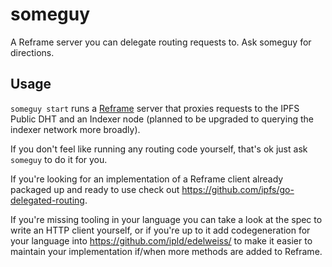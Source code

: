 # someguy
A Reframe server you can delegate routing requests to. Ask someguy for directions.

## Usage

`someguy start` runs a [Reframe](https://github.com/ipfs/specs/blob/6bdb7b2751038e1d0212a40494ea8fd4018f384c/REFRAME.md) server
that proxies requests to the IPFS Public DHT and an Indexer node (planned to be upgraded to querying the indexer network more broadly).

If you don't feel like running any routing code yourself, that's ok just ask `someguy` to do it for you.

If you're looking for an implementation of a Reframe client already packaged up and ready to use check out https://github.com/ipfs/go-delegated-routing.

If you're missing tooling in your language you can take a look at the spec to write an HTTP client yourself, 
or if you're up to it add codegeneration for your language into https://github.com/ipld/edelweiss/ to make it easier to maintain
your implementation if/when more methods are added to Reframe.